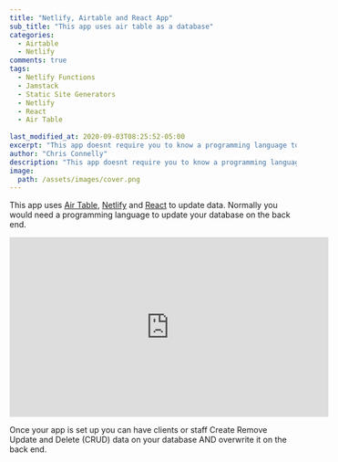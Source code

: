 ```yaml
---
title: "Netlify, Airtable and React App"
sub_title: "This app uses air table as a database"
categories:
  - Airtable
  - Netlify
comments: true
tags:
  - Netlify Functions
  - Jamstack
  - Static Site Generators
  - Netlify
  - React
  - Air Table
  
last_modified_at: 2020-09-03T08:25:52-05:00
excerpt: "This app doesnt require you to know a programming language to admin your database"
author: "Chris Connelly"
description: "This app doesnt require you to know a programming language to admin your database"
image:
  path: /assets/images/cover.png
---
```


This app uses [Air Table](https://airtable.com), [Netlify](https://netlify.com) and [React](https://reactjs.org/) to update data. Normally you would need a programming language to update your database on the back end. 

<iframe width="560" height="315" src="https://www.youtube.com/embed/crE8HTU_8VY" frameborder="0" allow="accelerometer; autoplay; encrypted-media; gyroscope; picture-in-picture" allowfullscreen></iframe>

Once your app is set up you can have clients or staff Create Remove Update and Delete (CRUD) data on your database AND overwrite it on the back end.